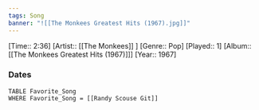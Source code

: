 ```yaml
---
tags: Song  
banner: "![[The Monkees Greatest Hits (1967).jpg]]"
---
```

[Time:: 2:36]
[Artist:: [[The Monkees]] ]
[Genre:: Pop]
[Played:: 1]
[Album:: [[The Monkees Greatest Hits (1967)]]]
[Year:: 1967]
### Dates
````dataview
TABLE Favorite_Song
WHERE Favorite_Song = [[Randy Scouse Git]]
````